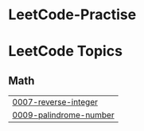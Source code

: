# LeetCode-Practise
<!---LeetCode Topics Start-->
# LeetCode Topics
## Math
|  |
| ------- |
| [0007-reverse-integer](https://github.com/HarshSahuH/DSA-Questions/tree/master/0007-reverse-integer) |
| [0009-palindrome-number](https://github.com/HarshSahuH/DSA-Questions/tree/master/0009-palindrome-number) |
<!---LeetCode Topics End-->